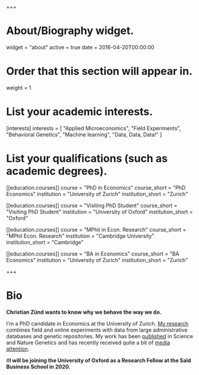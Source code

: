 +++
# About/Biography widget.
widget = "about"
active = true
date = 2016-04-20T00:00:00

# Order that this section will appear in.
weight = 1

# List your academic interests.
[interests]
  interests = [
    "Applied Microeconomics",
    "Field Experiments",
    "Behavioral Genetics",
    "Machine learning",
    "Data, Data, Data!"
  ]

# List your qualifications (such as academic degrees).
[[education.courses]]
  course = "PhD in Economics"
  course_short = "PhD Economics"
  institution = "University of Zurich"
  institution_short = "Zurich"

[[education.courses]]
  course = "Visiting PhD Student"
  course_short = "Visiting PhD Student"
  institution = "University of Oxford"
  institution_short = "Oxford"

[[education.courses]]
  course = "MPhil in Econ. Research"
  course_short = "MPhil Econ. Research"
  institution = "Cambridge University"
  institution_short = "Cambridge"

[[education.courses]]
  course = "BA in Economics"
  course_short = "BA Economics"
  institution = "University of Zurich"
  institution_short = "Zurich"


+++

# <span class="style-widget-title">Bio</span>

**Christian Zünd wants to know why we behave the way we do.**

I'm a PhD candidate in Economics at the University of Zurich. [My research](#projects) combines field and online experiments with data from large administrative databases and genetic repositories. My work has been [published](#featured) in Science and Nature Genetics and has recently received quite a bit of [media attention](/publication/cohn-2019).

#**I will be joining the University of Oxford as a Research Fellow at the Saïd Business School in 2020.**